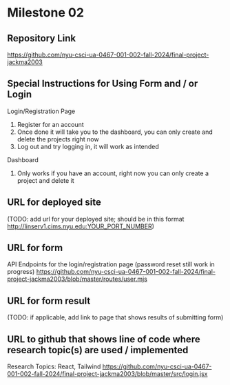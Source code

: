 Milestone 02
===

Repository Link
---
https://github.com/nyu-csci-ua-0467-001-002-fall-2024/final-project-jackma2003

Special Instructions for Using Form and / or Login
---
Login/Registration Page
1. Register for an account 
2. Once done it will take you to the dashboard, you can only create and delete the projects right now
3. Log out and try logging in, it will work as intended

Dashboard
1. Only works if you have an account, right now you can only create a project and delete it

URL for deployed site 
---
(TODO: add url for your deployed site; should be in this format http://linserv1.cims.nyu.edu:YOUR_PORT_NUMBER)

URL for form 
---
API Endpoints for the login/registration page (password reset still work in progress)
https://github.com/nyu-csci-ua-0467-001-002-fall-2024/final-project-jackma2003/blob/master/routes/user.mjs

URL for form result
---
(TODO: if applicable, add link to page that shows results of submitting form)

URL to github that shows line of code where research topic(s) are used / implemented
--- 
Research Topics: React, Tailwind 
https://github.com/nyu-csci-ua-0467-001-002-fall-2024/final-project-jackma2003/blob/master/src/login.jsx

